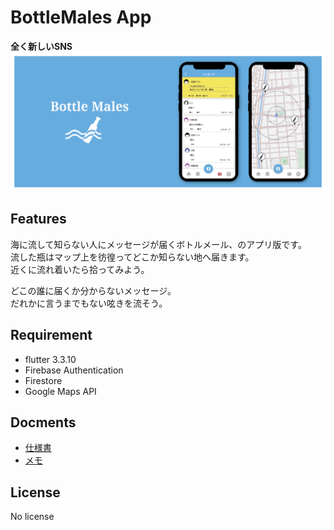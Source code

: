 # BottleMales App
**全く新しいSNS**
![top-image](./assets/top.png)


## Features
海に流して知らない人にメッセージが届くボトルメール、のアプリ版です。  
流した瓶はマップ上を彷徨ってどこか知らない地へ届きます。  
近くに流れ着いたら拾ってみよう。

どこの誰に届くか分からないメッセージ。  
だれかに言うまでもない呟きを流そう。


## Requirement
- flutter 3.3.10
- Firebase Authentication
- Firestore
- Google Maps API


## Docments
- [仕様書](./docment/specification.md)
- [メモ](./docment/memo.md)


## License
No license
